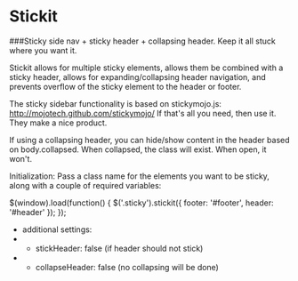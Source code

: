 Stickit
=======

###Sticky side nav + sticky header + collapsing header. Keep it all stuck where you want it.

Stickit allows for multiple sticky elements, allows them be combined with a sticky header,
allows for expanding/collapsing header navigation,  and prevents overflow of the sticky element to the
header or footer.

The sticky sidebar functionality is based on stickymojo.js: http://mojotech.github.com/stickymojo/
If that's all you need, then use it. They make a nice product.

If using a collapsing header, you can hide/show content in the header based on body.collapsed. 
When collapsed, the class will exist. When open, it won't.


Initialization:
Pass a class name for the elements you want to be sticky, along with a couple of required variables:

$(window).load(function() {
    $('.sticky').stickit({
    footer:  '#footer',
    header:  '#header'
  });
});

* additional settings:
* - stickHeader: false      (if header should not stick)
* - collapseHeader: false   (no collapsing will be done)
